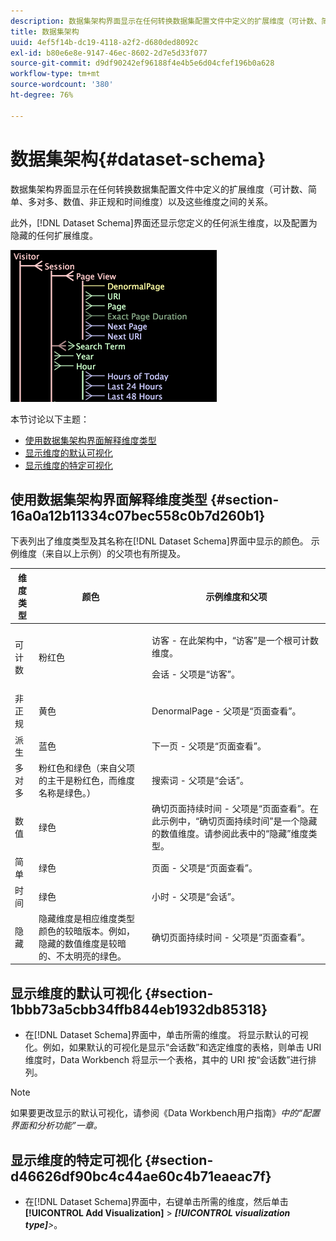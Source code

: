 ```yaml
---
description: 数据集架构界面显示在任何转换数据集配置文件中定义的扩展维度（可计数、简单、多对多、数值、非正规和时间维度）以及这些维度之间的关系。
title: 数据集架构
uuid: 4ef5f14b-dc19-4118-a2f2-d680ded8092c
exl-id: b80e6e8e-9147-46ec-8602-2d7e5d33f077
source-git-commit: d9df90242ef96188f4e4b5e6d04cfef196b0a628
workflow-type: tm+mt
source-wordcount: '380'
ht-degree: 76%

---
```


# 数据集架构{#dataset-schema}

数据集架构界面显示在任何转换数据集配置文件中定义的扩展维度（可计数、简单、多对多、数值、非正规和时间维度）以及这些维度之间的关系。

此外，[!DNL Dataset Schema]界面还显示您定义的任何派生维度，以及配置为隐藏的任何扩展维度。

![](assets/vis_DatasetSchema_Example.png)

本节讨论以下主题：

* [使用数据集架构界面解释维度类型](../../../../home/c-dataset-const-proc/c-dataset-config-tools/c-dataset-config-int/c-dataset-schema.md#section-16a0a12b11334c07bec558c0b7d260b1)
* [显示维度的默认可视化](../../../../home/c-dataset-const-proc/c-dataset-config-tools/c-dataset-config-int/c-dataset-schema.md#section-1bbb73a5cbb34ffb844eb1932db85318)
* [显示维度的特定可视化](../../../../home/c-dataset-const-proc/c-dataset-config-tools/c-dataset-config-int/c-dataset-schema.md#section-d46626df90bc4c44ae60c4b71eaeac7f)

## 使用数据集架构界面解释维度类型 {#section-16a0a12b11334c07bec558c0b7d260b1}

下表列出了维度类型及其名称在[!DNL Dataset Schema]界面中显示的颜色。 示例维度（来自以上示例）的父项也有所提及。

<table id="table_20D1A9EAAED247338476C475C63255F5"> 
 <thead> 
  <tr> 
   <th colname="col1" class="entry"> 维度类型 </th> 
   <th colname="col2" class="entry"> 颜色 </th> 
   <th colname="col3" class="entry"> 示例维度和父项 </th> 
  </tr> 
 </thead>
 <tbody> 
  <tr> 
   <td colname="col1"> 可计数 </td> 
   <td colname="col2"> 粉红色 </td> 
   <td colname="col3"> <p>访客 - 在此架构中，“访客”是一个根可计数维度。 </p> <p> 会话 - 父项是“访客”。 </p> </td> 
  </tr> 
  <tr> 
   <td colname="col1"> 非正规 </td> 
   <td colname="col2"> 黄色 </td> 
   <td colname="col3"> DenormalPage - 父项是“页面查看”。 </td> 
  </tr> 
  <tr> 
   <td colname="col1"> 派生 </td> 
   <td colname="col2"> 蓝色 </td> 
   <td colname="col3"> 下一页 - 父项是“页面查看”。 </td> 
  </tr> 
  <tr> 
   <td colname="col1"> 多对多 </td> 
   <td colname="col2"> 粉红色和绿色（来自父项的主干是粉红色，而维度名称是绿色。） </td> 
   <td colname="col3"> 搜索词 - 父项是“会话”。 </td> 
  </tr> 
  <tr> 
   <td colname="col1"> 数值 </td> 
   <td colname="col2"> 绿色 </td> 
   <td colname="col3"> 确切页面持续时间 - 父项是“页面查看”。在此示例中，“确切页面持续时间”是一个隐藏的数值维度。请参阅此表中的“隐藏”维度类型。 </td> 
  </tr> 
  <tr> 
   <td colname="col1"> 简单 </td> 
   <td colname="col2"> 绿色 </td> 
   <td colname="col3"> 页面 - 父项是“页面查看”。 </td> 
  </tr> 
  <tr> 
   <td colname="col1"> 时间 </td> 
   <td colname="col2"> 绿色 </td> 
   <td colname="col3"> 小时 - 父项是“会话”。 </td> 
  </tr> 
  <tr> 
   <td colname="col1"> 隐藏 </td> 
   <td colname="col2"> 隐藏维度是相应维度类型颜色的较暗版本。例如，隐藏的数值维度是较暗的、不太明亮的绿色。 </td> 
   <td colname="col3"> 确切页面持续时间 - 父项是“页面查看”。 </td> 
  </tr> 
 </tbody> 
</table>

## 显示维度的默认可视化  {#section-1bbb73a5cbb34ffb844eb1932db85318}

* 在[!DNL Dataset Schema]界面中，单击所需的维度。 将显示默认的可视化。例如，如果默认的可视化是显示“会话数”和选定维度的表格，则单击 URI 维度时，Data Workbench 将显示一个表格，其中的 URI 按“会话数”进行排列。

>[!NOTE]
>
>如果要更改显示的默认可视化，请参阅《Data Workbench用户指南》*中的“配置界面和分析功能”一章。*

## 显示维度的特定可视化 {#section-d46626df90bc4c44ae60c4b71eaeac7f}

* 在[!DNL Dataset Schema]界面中，右键单击所需的维度，然后单击&#x200B;**[!UICONTROL Add Visualization]** > ***[!UICONTROL visualization type]**>*。
